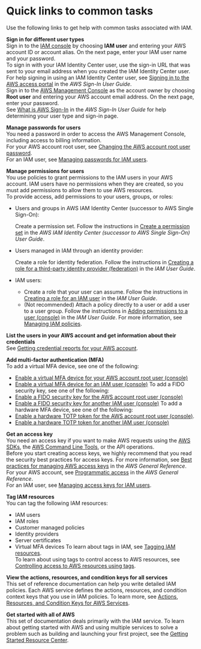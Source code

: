 # Quick links to common tasks<a name="introduction_quick-links-common-tasks"></a>

Use the following links to get help with common tasks associated with IAM\.

**Sign in for different user types**  
Sign in to the [IAM console](https://console.aws.amazon.com/iam) by choosing **IAM user** and entering your AWS account ID or account alias\. On the next page, enter your IAM user name and your password\.  
To sign in with your IAM Identity Center user, use the sign\-in URL that was sent to your email address when you created the IAM Identity Center user\.  
For help signing in using an IAM Identity Center user, see [Signing in to the AWS access portal](https://docs.aws.amazon.com/signin/latest/userguide/iam-id-center-sign-in-tutorial.html) in the *AWS Sign\-In User Guide*\.  
 Sign in to the [AWS Management Console](https://console.aws.amazon.com/) as the account owner by choosing **Root user** and entering your AWS account email address\. On the next page, enter your password\.  
 See [What is AWS Sign\-In](https://docs.aws.amazon.com/signin/latest/userguide/what-is-sign-in.html) in the *AWS Sign\-In User Guide* for help determining your user type and sign\-in page\. 

**Manage passwords for users**  
You need a password in order to access the AWS Management Console, including access to billing information\.  
For your AWS account root user, see [Changing the AWS account root user password](id_credentials_passwords_change-root.md)\.   
For an IAM user, see [Managing passwords for IAM users](id_credentials_passwords_admin-change-user.md)\. 

**Manage permissions for users**  
You use policies to grant permissions to the IAM users in your AWS account\. IAM users have no permissions when they are created, so you must add permissions to allow them to use AWS resources\.   
To provide access, add permissions to your users, groups, or roles:  
+ Users and groups in AWS IAM Identity Center \(successor to AWS Single Sign\-On\):

  Create a permission set\. Follow the instructions in [Create a permission set](https://docs.aws.amazon.com/singlesignon/latest/userguide/howtocreatepermissionset.html) in the *AWS IAM Identity Center \(successor to AWS Single Sign\-On\) User Guide*\.
+ Users managed in IAM through an identity provider:

  Create a role for identity federation\. Follow the instructions in [Creating a role for a third\-party identity provider \(federation\)](https://docs.aws.amazon.com/IAM/latest/UserGuide/id_roles_create_for-idp.html) in the *IAM User Guide*\.
+ IAM users:
  + Create a role that your user can assume\. Follow the instructions in [Creating a role for an IAM user](https://docs.aws.amazon.com/IAM/latest/UserGuide/id_roles_create_for-user.html) in the *IAM User Guide*\.
  + \(Not recommended\) Attach a policy directly to a user or add a user to a user group\. Follow the instructions in [Adding permissions to a user \(console\)](https://docs.aws.amazon.com/IAM/latest/UserGuide/id_users_change-permissions.html#users_change_permissions-add-console) in the *IAM User Guide*\.
For more information, see [Managing IAM policies](access_policies_manage.md)\. 

**List the users in your AWS account and get information about their credentials**  
See [Getting credential reports for your AWS account](id_credentials_getting-report.md)\. 

**Add multi\-factor authentication \(MFA\)**  
To add a virtual MFA device, see one of the following:   
+ [Enable a virtual MFA device for your AWS account root user \(console\)](id_credentials_mfa_enable_virtual.md#enable-virt-mfa-for-root)
+ [Enable a virtual MFA device for an IAM user \(console\)](id_credentials_mfa_enable_virtual.md#enable-virt-mfa-for-iam-user)
To add a FIDO security key, see one of the following:   
+ [Enable a FIDO security key for the AWS account root user \(console\)](id_credentials_mfa_enable_fido.md#enable-fido-mfa-for-root)
+ [Enable a FIDO security key for another IAM user \(console\)](id_credentials_mfa_enable_fido.md#enable-fido-mfa-for-iam-user)
To add a hardware MFA device, see one of the following:   
+ [Enable a hardware TOTP token for the AWS account root user \(console\)](id_credentials_mfa_enable_physical.md#enable-hw-mfa-for-root)\.
+ [Enable a hardware TOTP token for another IAM user \(console\)](id_credentials_mfa_enable_physical.md#enable-hw-mfa-for-iam-user)

**Get an access key**  
You need an access key if you want to make AWS requests using the [AWS SDKs](https://aws.amazon.com/tools/), the [AWS Command Line Tools](https://aws.amazon.com/tools/#Command_Line_Tools), or the API operations\.  
Before you start creating access keys, we highly recommend that you read the security best practices for access keys\. For more information, see [Best practices for managing AWS access keys](https://docs.aws.amazon.com/general/latest/gr/aws-access-keys-best-practices.html) in the *AWS General Reference*\.  
For your AWS account, see [Programmatic access](https://docs.aws.amazon.com/general/latest/gr/aws-sec-cred-types.html#access-keys-and-secret-access-keys) in the *AWS General Reference*\.  
For an IAM user, see [Managing access keys for IAM users](id_credentials_access-keys.md)\. 

**Tag IAM resources**  
You can tag the following IAM resources:  
+ IAM users
+ IAM roles
+ Customer managed policies
+ Identity providers
+ Server certificates
+ Virtual MFA devices
To learn about tags in IAM, see [Tagging IAM resources](id_tags.md)\.  
To learn about using tags to control access to AWS resources, see [Controlling access to AWS resources using tags](access_tags.md)\.

**View the actions, resources, and condition keys for all services**  
This set of reference documentation can help you write detailed IAM policies\. Each AWS service defines the actions, resources, and condition context keys that you use in IAM policies\. To learn more, see [Actions, Resources, and Condition Keys for AWS Services](https://docs.aws.amazon.com/IAM/latest/UserGuide/reference_policies_actions-resources-contextkeys.html)\.

**Get started with all of AWS**  
This set of documentation deals primarily with the IAM service\. To learn about getting started with AWS and using multiple services to solve a problem such as building and launching your first project, see the [Getting Started Resource Center](https://aws.amazon.com/getting-started/)\. 